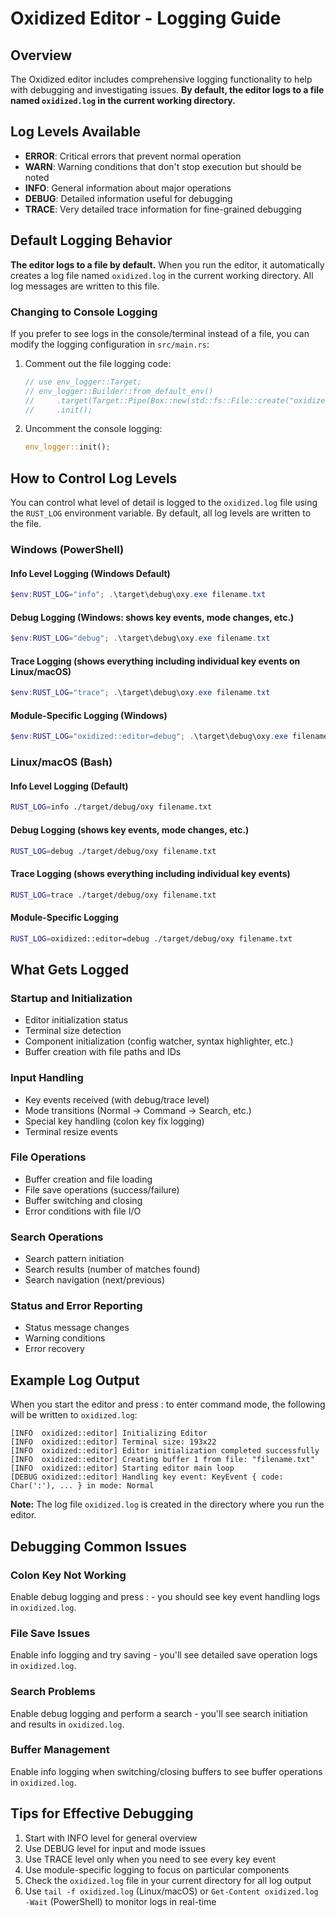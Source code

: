 # Oxidized Editor - Logging Guide

## Overview

The Oxidized editor includes comprehensive logging functionality to help with debugging and investigating issues. **By default, the editor logs to a file named `oxidized.log` in the current working directory.**

## Log Levels Available

- **ERROR**: Critical errors that prevent normal operation
- **WARN**: Warning conditions that don't stop execution but should be noted
- **INFO**: General information about major operations
- **DEBUG**: Detailed information useful for debugging
- **TRACE**: Very detailed trace information for fine-grained debugging

## Default Logging Behavior

**The editor logs to a file by default.** When you run the editor, it automatically creates a log file named `oxidized.log` in the current working directory. All log messages are written to this file.

### Changing to Console Logging

If you prefer to see logs in the console/terminal instead of a file, you can modify the logging configuration in `src/main.rs`:

1. Comment out the file logging code:

   ```rust
   // use env_logger::Target;
   // env_logger::Builder::from_default_env()
   //     .target(Target::Pipe(Box::new(std::fs::File::create("oxidized.log")?)))
   //     .init();
   ```

1. Uncomment the console logging:

   ```rust
   env_logger::init();
   ```

## How to Control Log Levels

You can control what level of detail is logged to the `oxidized.log` file using the `RUST_LOG` environment variable. By default, all log levels are written to the file.

### Windows (PowerShell)

#### Info Level Logging (Windows Default)

```powershell
$env:RUST_LOG="info"; .\target\debug\oxy.exe filename.txt
```

#### Debug Logging (Windows: shows key events, mode changes, etc.)

```powershell
$env:RUST_LOG="debug"; .\target\debug\oxy.exe filename.txt
```

#### Trace Logging (shows everything including individual key events on Linux/macOS)

```powershell
$env:RUST_LOG="trace"; .\target\debug\oxy.exe filename.txt
```

#### Module-Specific Logging (Windows)

```powershell
$env:RUST_LOG="oxidized::editor=debug"; .\target\debug\oxy.exe filename.txt
```

### Linux/macOS (Bash)

#### Info Level Logging (Default)

```bash
RUST_LOG=info ./target/debug/oxy filename.txt
```

#### Debug Logging (shows key events, mode changes, etc.)

```bash
RUST_LOG=debug ./target/debug/oxy filename.txt
```

#### Trace Logging (shows everything including individual key events)

```bash
RUST_LOG=trace ./target/debug/oxy filename.txt
```

#### Module-Specific Logging

```bash
RUST_LOG=oxidized::editor=debug ./target/debug/oxy filename.txt
```

## What Gets Logged

### Startup and Initialization

- Editor initialization status
- Terminal size detection
- Component initialization (config watcher, syntax highlighter, etc.)
- Buffer creation with file paths and IDs

### Input Handling

- Key events received (with debug/trace level)
- Mode transitions (Normal -> Command -> Search, etc.)
- Special key handling (colon key fix logging)
- Terminal resize events

### File Operations

- Buffer creation and file loading
- File save operations (success/failure)
- Buffer switching and closing
- Error conditions with file I/O

### Search Operations

- Search pattern initiation
- Search results (number of matches found)
- Search navigation (next/previous)

### Status and Error Reporting

- Status message changes
- Warning conditions
- Error recovery

## Example Log Output

When you start the editor and press : to enter command mode, the following will be written to `oxidized.log`:

```console
[INFO  oxidized::editor] Initializing Editor
[INFO  oxidized::editor] Terminal size: 193x22
[INFO  oxidized::editor] Editor initialization completed successfully
[INFO  oxidized::editor] Creating buffer 1 from file: "filename.txt"
[INFO  oxidized::editor] Starting editor main loop
[DEBUG oxidized::editor] Handling key event: KeyEvent { code: Char(':'), ... } in mode: Normal
```

**Note:** The log file `oxidized.log` is created in the directory where you run the editor.

## Debugging Common Issues

### Colon Key Not Working

Enable debug logging and press : - you should see key event handling logs in `oxidized.log`.

### File Save Issues

Enable info logging and try saving - you'll see detailed save operation logs in `oxidized.log`.

### Search Problems

Enable debug logging and perform a search - you'll see search initiation and results in `oxidized.log`.

### Buffer Management

Enable info logging when switching/closing buffers to see buffer operations in `oxidized.log`.

## Tips for Effective Debugging

1. Start with INFO level for general overview
2. Use DEBUG level for input and mode issues  
3. Use TRACE level only when you need to see every key event
4. Use module-specific logging to focus on particular components
5. Check the `oxidized.log` file in your current directory for all log output
6. Use `tail -f oxidized.log` (Linux/macOS) or `Get-Content oxidized.log -Wait` (PowerShell) to monitor logs in real-time
